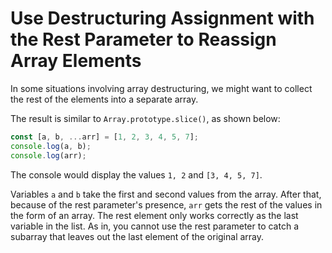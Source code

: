 # Use Destructuring Assignment with the Rest Parameter to Reassign Array Elements
In some situations involving array destructuring, we might want to collect the rest of the elements into a separate array.

The result is similar to ```Array.prototype.slice()```, as shown below:
```javascript
const [a, b, ...arr] = [1, 2, 3, 4, 5, 7];
console.log(a, b);
console.log(arr);
```
The console would display the values ```1, 2``` and ```[3, 4, 5, 7]```.

Variables ```a``` and ```b``` take the first and second values from the array. After that, because of the rest parameter's presence, ```arr``` gets the rest of the values in the form of an array. The rest element only works correctly as the last variable in the list. As in, you cannot use the rest parameter to catch a subarray that leaves out the last element of the original array.

